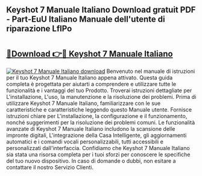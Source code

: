 ## Keyshot 7 Manuale Italiano Download gratuit PDF - Part-EuU Italiano Manuale dell'utente di riparazione LflPo

# <h2><a href="http://dfd0nip.blite.top/?on=Keyshot+7+Manuale+Italiano">🔗Download 👉🔴 Keyshot 7 Manuale Italiano</a></h2>

[![Keyshot 7 Manuale Italiano download](https://i.imgur.com/lujVjoI.png)](http://dfd0nip.blite.top/?on=Keyshot+7+Manuale+Italiano)
Benvenuto nel manuale di istruzioni per il tuo Keyshot 7 Manuale Italiano appena attivato. Questa guida completa è progettata per aiutarti a comprendere e utilizzare tutte le funzionalità e i vantaggi del tuo Prodotto. Troverai istruzioni dettagliate per L'installazione, L'uso, la manutenzione e la risoluzione dei problemi. Prima di utilizzare Keyshot 7 Manuale Italiano, familiarizzare con le sue caratteristiche e caratteristiche leggendo questo Manuale utente. Fornisce istruzioni chiare per L'installazione, la configurazione e il funzionamento, nonché suggerimenti per la risoluzione dei problemi comuni. Le funzionalità avanzate di Keyshot 7 Manuale Italiano includono la scansione delle impronte digitali, L'integrazione della Casa Intelligente, gli aggiornamenti automatici e i comandi vocali personalizzabili, tutti accessibili e personalizzati dall'interfaccia. Confidiamo che Keyshot 7 Manuale Italiano sia stata una risorsa completa per i tuoi sforzi per conoscere le specifiche del tuo nuovo dispositivo. In caso di domande o dubbi, non esitare a contattare il nostro Servizio Clienti.
